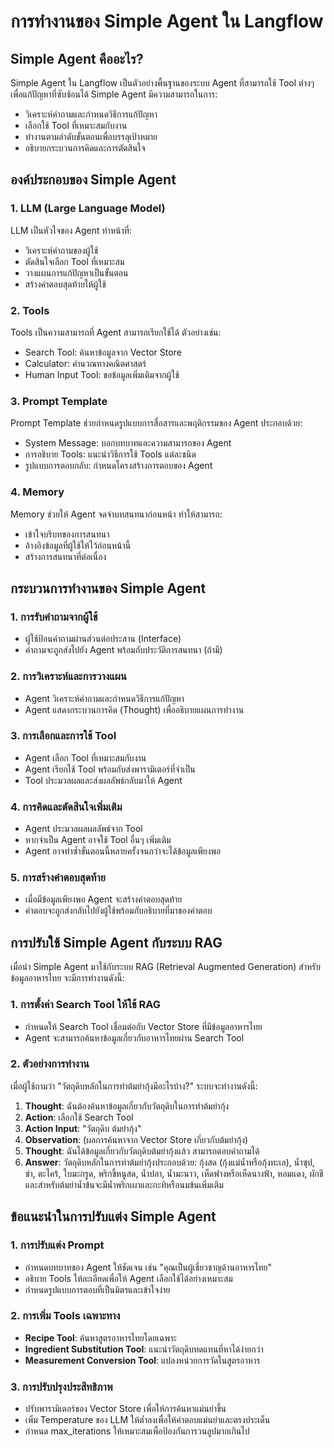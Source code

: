 # การทำงานของ Simple Agent ใน Langflow

## Simple Agent คืออะไร?

Simple Agent ใน Langflow เป็นตัวอย่างพื้นฐานของระบบ Agent ที่สามารถใช้ Tool ต่างๆ เพื่อแก้ปัญหาที่ซับซ้อนได้ Simple Agent มีความสามารถในการ:
- วิเคราะห์คำถามและกำหนดวิธีการแก้ปัญหา
- เลือกใช้ Tool ที่เหมาะสมกับงาน
- ทำงานตามลำดับขั้นตอนเพื่อบรรลุเป้าหมาย
- อธิบายกระบวนการคิดและการตัดสินใจ

## องค์ประกอบของ Simple Agent

### 1. LLM (Large Language Model)
LLM เป็นหัวใจของ Agent ทำหน้าที่:
- วิเคราะห์คำถามของผู้ใช้
- ตัดสินใจเลือก Tool ที่เหมาะสม
- วางแผนการแก้ปัญหาเป็นขั้นตอน
- สร้างคำตอบสุดท้ายให้ผู้ใช้

### 2. Tools
Tools เป็นความสามารถที่ Agent สามารถเรียกใช้ได้ ตัวอย่างเช่น:
- Search Tool: ค้นหาข้อมูลจาก Vector Store
- Calculator: คำนวณทางคณิตศาสตร์
- Human Input Tool: ขอข้อมูลเพิ่มเติมจากผู้ใช้

### 3. Prompt Template
Prompt Template ช่วยกำหนดรูปแบบการสื่อสารและพฤติกรรมของ Agent ประกอบด้วย:
- System Message: บอกบทบาทและความสามารถของ Agent
- การอธิบาย Tools: แนะนำวิธีการใช้ Tools แต่ละชนิด
- รูปแบบการตอบกลับ: กำหนดโครงสร้างการตอบของ Agent

### 4. Memory
Memory ช่วยให้ Agent จดจำบทสนทนาก่อนหน้า ทำให้สามารถ:
- เข้าใจบริบทของการสนทนา
- อ้างอิงข้อมูลที่ผู้ใช้ให้ไว้ก่อนหน้านี้
- สร้างการสนทนาที่ต่อเนื่อง

## กระบวนการทำงานของ Simple Agent

### 1. การรับคำถามจากผู้ใช้
- ผู้ใช้ป้อนคำถามผ่านส่วนต่อประสาน (Interface)
- คำถามจะถูกส่งไปยัง Agent พร้อมกับประวัติการสนทนา (ถ้ามี)

### 2. การวิเคราะห์และการวางแผน
- Agent วิเคราะห์คำถามและกำหนดวิธีการแก้ปัญหา
- Agent แสดงกระบวนการคิด (Thought) เพื่ออธิบายแผนการทำงาน

### 3. การเลือกและการใช้ Tool
- Agent เลือก Tool ที่เหมาะสมกับงาน
- Agent เรียกใช้ Tool พร้อมกับส่งพารามิเตอร์ที่จำเป็น
- Tool ประมวลผลและส่งผลลัพธ์กลับมาให้ Agent

### 4. การคิดและตัดสินใจเพิ่มเติม
- Agent ประมวลผลผลลัพธ์จาก Tool
- หากจำเป็น Agent อาจใช้ Tool อื่นๆ เพิ่มเติม
- Agent อาจทำซ้ำขั้นตอนนี้หลายครั้งจนกว่าจะได้ข้อมูลเพียงพอ

### 5. การสร้างคำตอบสุดท้าย
- เมื่อมีข้อมูลเพียงพอ Agent จะสร้างคำตอบสุดท้าย
- คำตอบจะถูกส่งกลับไปยังผู้ใช้พร้อมกับอธิบายที่มาของคำตอบ

## การปรับใช้ Simple Agent กับระบบ RAG

เมื่อนำ Simple Agent มาใช้กับระบบ RAG (Retrieval Augmented Generation) สำหรับข้อมูลอาหารไทย จะมีการทำงานดังนี้:

### 1. การตั้งค่า Search Tool ให้ใช้ RAG
- กำหนดให้ Search Tool เชื่อมต่อกับ Vector Store ที่มีข้อมูลอาหารไทย
- Agent จะสามารถค้นหาข้อมูลเกี่ยวกับอาหารไทยผ่าน Search Tool

### 2. ตัวอย่างการทำงาน
เมื่อผู้ใช้ถามว่า "วัตถุดิบหลักในการทำต้มยำกุ้งมีอะไรบ้าง?" ระบบจะทำงานดังนี้:

1. **Thought**: ฉันต้องค้นหาข้อมูลเกี่ยวกับวัตถุดิบในการทำต้มยำกุ้ง
2. **Action**: เลือกใช้ Search Tool
3. **Action Input**: "วัตถุดิบ ต้มยำกุ้ง"
4. **Observation**: (ผลการค้นหาจาก Vector Store เกี่ยวกับต้มยำกุ้ง)
5. **Thought**: ฉันได้ข้อมูลเกี่ยวกับวัตถุดิบต้มยำกุ้งแล้ว สามารถตอบคำถามได้
6. **Answer**: วัตถุดิบหลักในการทำต้มยำกุ้งประกอบด้วย: กุ้งสด (กุ้งแม่น้ำหรือกุ้งทะเล), น้ำซุป, ข่า, ตะไคร้, ใบมะกรูด, พริกขี้หนูสด, น้ำปลา, น้ำมะนาว, เห็ดฟางหรือเห็ดนางฟ้า, หอมแดง, ผักชี และสำหรับต้มยำน้ำข้นจะมีน้ำพริกเผาและกะทิหรือนมข้นเพิ่มเติม

## ข้อแนะนำในการปรับแต่ง Simple Agent

### 1. การปรับแต่ง Prompt
- กำหนดบทบาทของ Agent ให้ชัดเจน เช่น "คุณเป็นผู้เชี่ยวชาญด้านอาหารไทย"
- อธิบาย Tools ให้ละเอียดเพื่อให้ Agent เลือกใช้ได้อย่างเหมาะสม
- กำหนดรูปแบบการตอบที่เป็นมิตรและเข้าใจง่าย

### 2. การเพิ่ม Tools เฉพาะทาง
- **Recipe Tool**: ค้นหาสูตรอาหารไทยโดยเฉพาะ
- **Ingredient Substitution Tool**: แนะนำวัตถุดิบทดแทนที่หาได้ง่ายกว่า
- **Measurement Conversion Tool**: แปลงหน่วยการวัดในสูตรอาหาร

### 3. การปรับปรุงประสิทธิภาพ
- ปรับพารามิเตอร์ของ Vector Store เพื่อให้การค้นหาแม่นยำขึ้น
- เพิ่ม Temperature ของ LLM ให้ต่ำลงเพื่อให้คำตอบแม่นยำและตรงประเด็น
- กำหนด max_iterations ให้เหมาะสมเพื่อป้องกันการวนลูปมากเกินไป